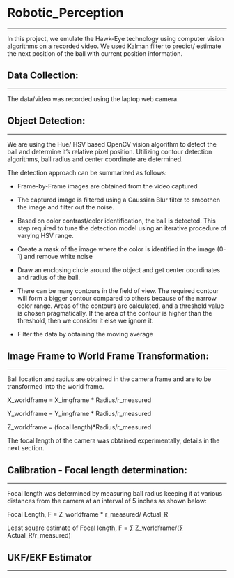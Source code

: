 # Robotic_Perception
---
In this project, we emulate the Hawk-Eye technology using computer vision algorithms on a recorded video. We used Kalman filter to predict/ estimate the next position of the ball
with current position information.

## Data Collection:
---
The data/video was recorded using the laptop web camera.

## Object Detection:
---
We are using the Hue/ HSV based OpenCV vision algorithm to detect the ball and determine it’s relative pixel position.  Utilizing contour detection algorithms, ball radius and center coordinate are determined.

The detection approach can be summarized as follows:


-  Frame-by-Frame images are obtained from the video captured

- The captured image is filtered using a Gaussian Blur filter to smoothen
the image and filter out the noise.

- Based on color contrast/color identification, the ball is detected. This step required to tune the detection model using an iterative procedure of varying HSV range.

-  Create a mask of the image where the color is identified in the image (0-1) and remove white noise

-  Draw an enclosing circle around the object and get center coordinates and radius of the ball.

-  There can be many contours in the field of view.  The required contour will form a bigger contour compared to others because of the narrow color range.  Areas of the contours are calculated, and a threshold value is chosen pragmatically.  If the area of the contour is higher than the threshold, then we consider it else we ignore it.

-  Filter the data by obtaining the moving average


## Image Frame to World Frame Transformation:

---
Ball location and radius are obtained in the camera frame and are to be transformed into the world frame.

X_worldframe = X_imgframe * Radius/r_measured

Y_worldframe = Y_imgframe * Radius/r_measured

Z_worldframe = (focal length)*Radius/r_measured

The focal length of the camera was obtained experimentally, details in the next section.

## Calibration - Focal length determination:

---

Focal length was determined by measuring ball radius keeping it at various distances from the camera at an interval of 5 inches as shown below:

Focal Length, F = Z_worldframe * r_measured/ Actual_R

Least square estimate of Focal length, F = ∑ Z_worldframe/(∑ Actual_R/r_measured)


## UKF/EKF Estimator

---
